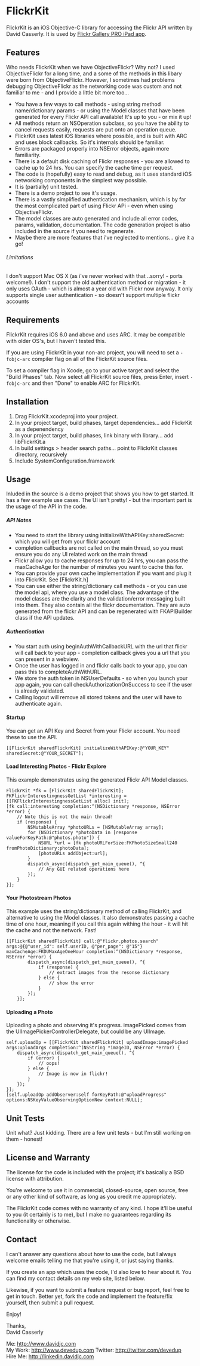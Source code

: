 # FlickrKit

FlickrKit is an iOS Objective-C library for accessing the Flickr API written by David Casserly. It is used by [Flickr Gallery PRO iPad app](https://itunes.apple.com/gb/app/flickr-gallery-pro/id525519823?mt=8).


Features
--------

Who needs FlickrKit when we have ObjectiveFlickr? Why not? I used ObjectiveFlickr for a long time, and a some of the methods in this libary were born from ObjectiveFlickr. However, I sometimes had problems debugging ObjectiveFlickr as the networking code was custom and not familiar to me - and I provide a little bit more too…

* You have a few ways to call methods - using string method name/dictionary params - or using the Model classes that have been generated for every Flickr API call available! It's up to you - or mix it up!
* All methods return an NSOperation subclass, so you have the ability to cancel requests easily, requests are put onto an operation queue.
* FlickrKit uses latest iOS libraries where possible, and is built with ARC and uses block callbacks. So it's internals should be familiar.
*  Errors are packaged properly into NSError objects, again more familiarity.
*  There is a default disk caching of Flickr responses - you are allowed to cache up to 24 hrs. You can specify the cache time per request.
*  The code is (hopefully) easy to read and debug, as it uses standard iOS networking components in the simplest way possible.
*  It is (partially) unit tested. 
*  There is a demo project to see it's usage.
*  There is a vastly simplified authentication mechanism, which is by far the most complicated part of using Flickr APi - even when using ObjectiveFlickr.
*  The model classes are auto generated and include all error codes, params, validation, documentation. The code generation project is also included in the source if you need to regenerate.
*  Maybe there are more features that i've neglected to mentions… give it a go!
 
###### Limitations 
I don't support Mac OS X (as i've never worked with that ..sorry! - ports welcome!). I don't support the old authentication method or migration - it only uses OAuth - which is almost a year old with Flickr now anyway. It only supports single user authentication - so doesn't support multiple flickr accounts


Requirements
------------
FlickrKit requires iOS 6.0 and above and uses ARC. It may be compatible with older OS's, but I haven't tested this.

If you are using FlickrKit in your non-arc project, you will need to set a `-fobjc-arc` compiler flag on all of the FlickrKit source files. 

To set a compiler flag in Xcode, go to your active target and select the "Build Phases" tab. Now select all FlickrKit source files, press Enter, insert `-fobjc-arc` and then "Done" to enable ARC for FlickrKit.

Installation
-------------
1. Drag FlickrKit.xcodeproj into your project.
2. In your project target, build phases, target dependencies... add FlickrKit as a depenendency
3. In your project target, build phases, link binary with library... add libFlickrKit.a
4. In build settings > header search paths... point to FlickrKit classes directory, recursively
5. Include SystemConfiguration.framework 

Usage
-------------
Inluded in the source is a demo project that shows you how to get started. It has a few example use cases. The UI isn't pretty! - but the important part is the usage of the API in the code.

##### API Notes
 * You need to start the library using initializeWithAPIKey:sharedSecret: which you will get from your flickr account
 * completion callbacks are not called on the main thread, so you must ensure you do any UI related work on the main thread
 * Flickr allow you to cache responses for up to 24 hrs, you can pass the maxCacheAge for the number of minutes you want to cache this for.
 * You can provide your own cache implementation if you want and plug it into FlickrKit. See [FlickrKit.h]
 * You can use either the string/dictionary call methods - or you can use the model api, where you use a model class. The advantage of the model classes are the clarity and the validation/error messaging built into them. They also contain all the flickr documentation. They are auto generated from the flickr API and can be regenerated with FKAPIBuilder class if the API updates.
 
##### Authentication 
 
 * You start auth using beginAuthWithCallbackURL with the url that flickr will call back to your app - completion callback gives you a url that you can present in a webview.
 * Once the user has logged in and flickr calls back to your app, you can pass this to completeAuthWithURL.
 * We store the auth token in NSUserDefaults - so when you launch your app again, you can call checkAuthorizationOnSuccess to see if the user is already validated.
 * Calling logout will remove all stored tokens and the user will have to authenticate again.

#### Startup
You can get an API Key and Secret from your Flickr account. You need these to use the API.

    [[FlickrKit sharedFlickrKit] initializeWithAPIKey:@"YOUR_KEY" sharedSecret:@"YOUR_SECRET"];

#### Load Interesting Photos - Flickr Explore 
This example demonstrates using the generated Flickr API Model classes.

	FlickrKit *fk = [FlickrKit sharedFlickrKit];
	FKFlickrInterestingnessGetList *interesting = [[FKFlickrInterestingnessGetList alloc] init];
	[fk call:interesting completion:^(NSDictionary *response, NSError *error) {
		// Note this is not the main thread!
		if (response) {				
			NSMutableArray *photoURLs = [NSMutableArray array];
			for (NSDictionary *photoData in [response valueForKeyPath:@"photos.photo"]) {
				NSURL *url = [fk photoURLForSize:FKPhotoSizeSmall240 fromPhotoDictionary:photoData];
				[photoURLs addObject:url];
			}
			dispatch_async(dispatch_get_main_queue(), ^{
				// Any GUI related operations here
			});
		}	
	}];
	
#### Your Photostream Photos
This example uses the string/dictionary method of calling FlickrKit, and alternative to using the Model classes. It also demonstrates passing a cache time of one hour, meaning if you call this again withing the hour - it will hit the cache and not the network. Fast!

	[[FlickrKit sharedFlickrKit] call:@"flickr.photos.search" args:@{@"user_id": self.userID, @"per_page": @"15"} maxCacheAge:FKDUMaxAgeOneHour completion:^(NSDictionary *response, NSError *error) {
			dispatch_async(dispatch_get_main_queue(), ^{
				if (response) {
					// extract images from the resonse dictionary	
				} else {
					// show the error
				}
			});			
		}];

#### Uploading a Photo
Uploading a photo and observing it's progress. imagePicked comes from the UIImagePickerControllerDelegate, but could be any UIImage.

	self.uploadOp = [[FlickrKit sharedFlickrKit] uploadImage:imagePicked args:uploadArgs completion:^(NSString *imageID, NSError *error) {
		dispatch_async(dispatch_get_main_queue(), ^{
			if (error) {
				// oops!
			} else {
				// Image is now in flickr!
			}            
        });
	}];    
    [self.uploadOp addObserver:self forKeyPath:@"uploadProgress" options:NSKeyValueObservingOptionNew context:NULL];


Unit Tests
-----------
Unit what? Just kidding. There are a few unit tests - but I'm still working on them - honest!


License and Warranty
--------------------
The license for the code is included with the project; it's basically a BSD license with attribution.

You're welcome to use it in commercial, closed-source, open source, free or any other kind of software, as long as you credit me appropriately.

The FlickrKit code comes with no warranty of any kind. I hope it'll be useful to you (it certainly is to me), but I make no guarantees regarding its functionality or otherwise.

Contact
-------
I can't answer any questions about how to use the code, but I always welcome emails telling me that you're using it, or just saying thanks.

If you create an app which uses the code, I'd also love to hear about it. You can find my contact details on my web site, listed below.

Likewise, if you want to submit a feature request or bug report, feel free to get in touch. Better yet, fork the code and implement the feature/fix yourself, then submit a pull request.

Enjoy!

Thanks,  
David Casserly

Me:      http://www.davidjc.com  
My Work: http://www.devedup.com 
Twitter: http://twitter.com/devedup  
Hire Me: http://linkedin.davidjc.com 